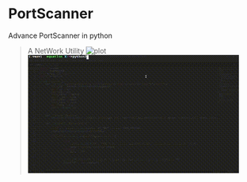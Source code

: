 # PortScanner
Advance PortScanner in python
> A NetWork Utility
![plot](image/im038.png)
![plot](image/318E2798-31B0-4AF3-9ADE-7C9DB2F6A309.GIF)
